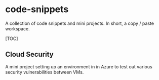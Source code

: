 # code-snippets



A collection of code snippets and mini projects.  In short, a copy / paste workspace. 



[TOC]



## Cloud Security

A mini project setting up an environment in in Azure to test out various security vulnerabilities between VMs.





